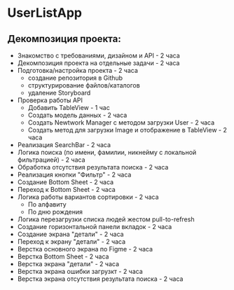 # UserListApp


## Декомпозиция проекта:
- Знакомство с требованиями, дизайном и API - 2 часа
- Декомпозиция проекта на отдельные задачи - 2 часа
- Подготовка/настройка проекта - 2 часа
  - создание репозитория в Github
  - структурирование файлов/каталогов
  - удаление Storyboard
- Проверка работы API
  - Добавить TableView - 1 час
  - Создать модель данных - 2 часа
  - Создать Newtwork Manager с методом загрузки User - 2 часа
  - Создать метод для загрузки Image и отображение в TableView - 2 часа
- Реализация SearchBar - 2 часа
- Логика поиска (по имени, фамилии, никнейму с локальной фильтрацией) - 2 часа
- Обработка отсутствия результата поиска - 2 часа
- Реализация кнопки "Фильтр" - 2 часа
- Создание Bottom Sheet - 2 часа
- Переход к Bottom Sheet - 2 часа
- Логика работы вариантов сортировки - 2 часа
  - По алфавиту
  - По дню рождения
- Логика перезагрузки списка людей жестом pull-to-refresh
- Создание горизонтальной панели вкладок - 2 часа 
- Создание экрана "детали" - 2 часа
- Переход к экрану "детали" - 2 часа
- Верстка основного экрана по Figme - 2 часа
- Верстка Bottom Sheet - 2 часа
- Верстка экрана "детали" - 2 часа
- Верстка экрана ошибки загрузкт - 2 часа
- Верстка экрана отсутствия результата поиска - 2 часа 
